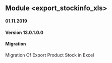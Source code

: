 ## Module <export_stockinfo_xls>

#### 01.11.2019
#### Version 13.0.1.0.0
#### Migration
Migration Of Export Product Stock in Excel



